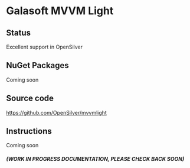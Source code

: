 ﻿# Galasoft MVVM Light

## Status

Excellent support in OpenSilver

## NuGet Packages

Coming soon

## Source code

https://github.com/OpenSilver/mvvmlight

## Instructions

Coming soon

#### *(WORK IN PROGRESS DOCUMENTATION, PLEASE CHECK BACK SOON)*

